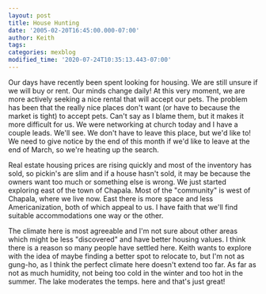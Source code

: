 ```yaml
---
layout: post
title: House Hunting
date: '2005-02-20T16:45:00.000-07:00'
author: Keith
tags:
categories: mexblog
modified_time: '2020-07-24T10:35:13.443-07:00'
---
```

Our days have recently been spent looking for housing. We are still
unsure if we will buy or rent. Our minds change daily! At this very
moment, we are more actively seeking a nice rental that will accept our
pets. The problem has been that the really nice places don't want (or
have to because the market is tight) to accept pets. Can't say as I
blame them, but it makes it more difficult for us. We were networking at
church today and I have a couple leads. We'll see. We don't have to
leave this place, but we'd like to! We need to give notice by the end of
this month if we'd like to leave at the end of March, so we're heating
up the search.

Real estate housing prices are rising quickly and most of the inventory
has sold, so pickin's are slim and if a house hasn't sold, it may be
because the owners want too much or something else is wrong. We just
started exploring east of the town of Chapala. Most of the "community"
is west of Chapala, where we live now. East there is more space and less
Americanization, both of which appeal to us. I have faith that we'll
find suitable accommodations one way or the other.

The climate here is most agreeable and I'm not sure about other areas
which might be less "discovered" and have better housing values. I think
there is a reason so many people have settled here. Keith wants to
explore with the idea of maybe finding a better spot to relocate to, but
I'm not as gung-ho, as I think the perfect climate here doesn't extend
too far. As far as not as much humidity, not being too cold in the
winter and too hot in the summer. The lake moderates the temps. here and
that's just great!
